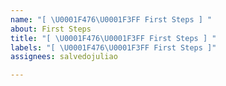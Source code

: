 ```yaml
---
name: "[ \U0001F476\U0001F3FF First Steps ] "
about: First Steps
title: "[ \U0001F476\U0001F3FF First Steps ] "
labels: "[ \U0001F476\U0001F3FF First Steps ]"
assignees: salvedojuliao

---
```


##
